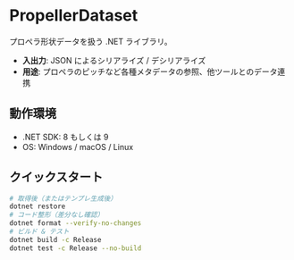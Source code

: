 # PropellerDataset


プロペラ形状データを扱う .NET ライブラリ。
- **入出力**: JSON によるシリアライズ / デシリアライズ
- **用途**: プロペラのピッチなど各種メタデータの参照、他ツールとのデータ連携


## 動作環境
- .NET SDK: 8 もしくは 9
- OS: Windows / macOS / Linux


## クイックスタート
```bash
# 取得後（またはテンプレ生成後）
dotnet restore
# コード整形（差分なし確認）
dotnet format --verify-no-changes
# ビルド & テスト
dotnet build -c Release
dotnet test -c Release --no-build